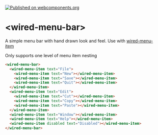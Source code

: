 [![Published on webcomponents.org](https://img.shields.io/badge/webcomponents.org-published-blue.svg)](https://www.webcomponents.org/element/wiredjs/wired-menu-bar)

# \<wired-menu-bar\>

A simple menu bar with hand drawn look and feel. 
Use with [wired-menu-item](https://www.webcomponents.org/element/wiredjs/wired-menu-item)

Only supports one level of menu item nesting

<!--
```
<custom-element-demo>
  <template>
    <script src="../webcomponentsjs/webcomponents-lite.js"></script>
    <link rel="import" href="../wired-menu-item/wired-menu-item.html">
    <link rel="import" href="wired-menu-bar.html">
    <style is="custom-style">
      wired-menu-bar {
        margin-bottom: 110px;
      }
    </style>
    <next-code-block></next-code-block>
  </template>
</custom-element-demo>
```
-->
```html
<wired-menu-bar>
  <wired-menu-item text="File">
    <wired-menu-item text="New"></wired-menu-item>
    <wired-menu-item text="Save"></wired-menu-item>
    <wired-menu-item text="Quit"></wired-menu-item>
  </wired-menu-item>
  <wired-menu-item text="Edit">
    <wired-menu-item text="Cut"></wired-menu-item>
    <wired-menu-item text="Copy"></wired-menu-item>
    <wired-menu-item text="Paste"></wired-menu-item>
  </wired-menu-item>
  <wired-menu-item text="Window"></wired-menu-item>
  <wired-menu-item text="Help"></wired-menu-item>
  <wired-menu-item disabled text="Disabled"></wired-menu-item>
</wired-menu-bar>
```